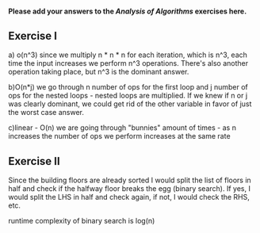 #### Please add your answers to the ***Analysis of  Algorithms*** exercises here.

## Exercise I

a) o(n^3)
  since we multiply n * n * n for each iteration, which is n^3, each time the input increases we perform n^3 operations. There's also another operation taking place, but n^3 is the dominant answer.


b)O(n*j)
  we go through n number of ops for the first loop and j number of ops for the nested loops - nested loops are multiplied. If we knew if n or j was clearly dominant, we could get rid of the other variable in favor of just the worst case answer.

c)linear - O(n)
  we are going through "bunnies" amount of times - as n increases the number of ops we perform increases at the same rate

## Exercise II

Since the building floors are already sorted I would split the list of floors in half and check if the halfway floor breaks the egg (binary search). If yes, I would split the LHS in half and check again, if not, I would check the RHS, etc. 

runtime complexity of binary search is log(n)

